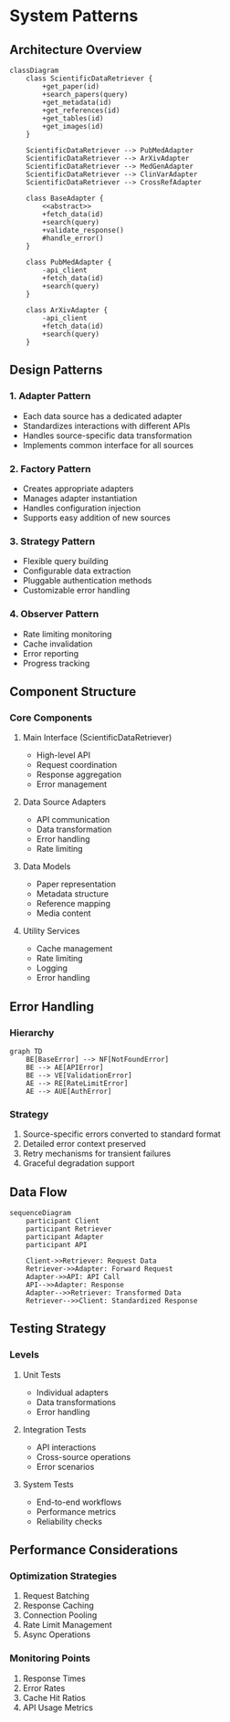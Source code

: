 # System Patterns

## Architecture Overview

```mermaid
classDiagram
    class ScientificDataRetriever {
        +get_paper(id)
        +search_papers(query)
        +get_metadata(id)
        +get_references(id)
        +get_tables(id)
        +get_images(id)
    }
    
    ScientificDataRetriever --> PubMedAdapter
    ScientificDataRetriever --> ArXivAdapter
    ScientificDataRetriever --> MedGenAdapter
    ScientificDataRetriever --> ClinVarAdapter
    ScientificDataRetriever --> CrossRefAdapter
    
    class BaseAdapter {
        <<abstract>>
        +fetch_data(id)
        +search(query)
        +validate_response()
        #handle_error()
    }
    
    class PubMedAdapter {
        -api_client
        +fetch_data(id)
        +search(query)
    }
    
    class ArXivAdapter {
        -api_client
        +fetch_data(id)
        +search(query)
    }
```

## Design Patterns

### 1. Adapter Pattern
- Each data source has a dedicated adapter
- Standardizes interactions with different APIs
- Handles source-specific data transformation
- Implements common interface for all sources

### 2. Factory Pattern
- Creates appropriate adapters
- Manages adapter instantiation
- Handles configuration injection
- Supports easy addition of new sources

### 3. Strategy Pattern
- Flexible query building
- Configurable data extraction
- Pluggable authentication methods
- Customizable error handling

### 4. Observer Pattern
- Rate limiting monitoring
- Cache invalidation
- Error reporting
- Progress tracking

## Component Structure

### Core Components
1. Main Interface (ScientificDataRetriever)
   - High-level API
   - Request coordination
   - Response aggregation
   - Error management

2. Data Source Adapters
   - API communication
   - Data transformation
   - Error handling
   - Rate limiting

3. Data Models
   - Paper representation
   - Metadata structure
   - Reference mapping
   - Media content

4. Utility Services
   - Cache management
   - Rate limiting
   - Logging
   - Error handling

## Error Handling

### Hierarchy
```mermaid
graph TD
    BE[BaseError] --> NF[NotFoundError]
    BE --> AE[APIError]
    BE --> VE[ValidationError]
    AE --> RE[RateLimitError]
    AE --> AUE[AuthError]
```

### Strategy
1. Source-specific errors converted to standard format
2. Detailed error context preserved
3. Retry mechanisms for transient failures
4. Graceful degradation support

## Data Flow

```mermaid
sequenceDiagram
    participant Client
    participant Retriever
    participant Adapter
    participant API
    
    Client->>Retriever: Request Data
    Retriever->>Adapter: Forward Request
    Adapter->>API: API Call
    API-->>Adapter: Response
    Adapter-->>Retriever: Transformed Data
    Retriever-->>Client: Standardized Response
```

## Testing Strategy

### Levels
1. Unit Tests
   - Individual adapters
   - Data transformations
   - Error handling

2. Integration Tests
   - API interactions
   - Cross-source operations
   - Error scenarios

3. System Tests
   - End-to-end workflows
   - Performance metrics
   - Reliability checks

## Performance Considerations

### Optimization Strategies
1. Request Batching
2. Response Caching
3. Connection Pooling
4. Rate Limit Management
5. Async Operations

### Monitoring Points
1. Response Times
2. Error Rates
3. Cache Hit Ratios
4. API Usage Metrics
